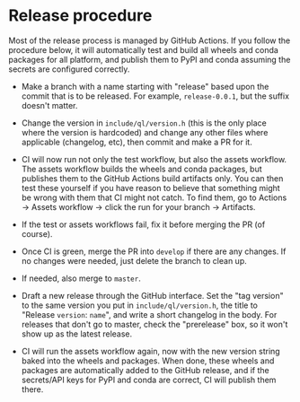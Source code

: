 Release procedure
=================

Most of the release process is managed by GitHub Actions. If you follow the
procedure below, it will automatically test and build all wheels and conda
packages for all platform, and publish them to PyPI and conda assuming the
secrets are configured correctly.

 - Make a branch with a name starting with "release" based upon the commit that
   is to be released. For example, `release-0.0.1`, but the suffix doesn't
   matter.

 - Change the version in `include/ql/version.h` (this is the only place where
   the version is hardcoded) and change any other files where applicable
   (changelog, etc), then commit and make a PR for it.

 - CI will now run not only the test workflow, but also the assets workflow.
   The assets workflow builds the wheels and conda packages, but publishes them
   to the GitHub Actions build artifacts only. You can then test these yourself
   if you have reason to believe that something might be wrong with them that
   CI might not catch. To find them, go to Actions -> Assets workflow ->
   click the run for your branch -> Artifacts.

 - If the test or assets workflows fail, fix it before merging the PR (of
   course).

 - Once CI is green, merge the PR into `develop` if there are any changes.
   If no changes were needed, just delete the branch to clean up.

 - If needed, also merge to `master`.

 - Draft a new release through the GitHub interface. Set the "tag version"
   to the same version you put in `include/ql/version.h`, the title to
   "Release `version`: `name`", and write a short changelog in the body.
   For releases that don't go to master, check the "prerelease" box, so it
   won't show up as the latest release.

 - CI will run the assets workflow again, now with the new version string baked
   into the wheels and packages. When done, these wheels and packages are
   automatically added to the GitHub release, and if the secrets/API keys for
   PyPI and conda are correct, CI will publish them there.
